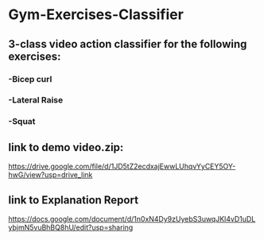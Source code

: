 # Gym-Exercises-Classifier

## 3-class video action classifier for the following exercises: 

### -Bicep curl

### -Lateral Raise

### -Squat


## link to demo video.zip:

https://drive.google.com/file/d/1JD5tZ2ecdxajEwwLUhqvYyCEY5OY-hwG/view?usp=drive_link

## link to Explanation Report 

https://docs.google.com/document/d/1n0xN4Dy9zUyebS3uwqJKl4vD1uDLybjmN5vuBhBQ8hU/edit?usp=sharing
